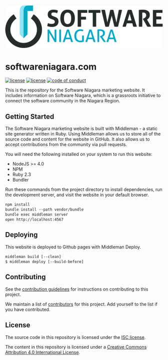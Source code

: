 [![software niagara](https://github.com/softwareniagara/marketing/blob/master/logos/software-niagara/software-niagara.png)](http://www.softwareniagara.com)

# softwareniagara.com

[![license](https://img.shields.io/badge/license-ISC-blue.svg?style=flat)](LICENSE.md)
[![license](https://img.shields.io/badge/license-CC-blue.svg?style=flat)](http://creativecommons.org/licenses/by/4.0/)
[![code of conduct](https://img.shields.io/badge/code%20of%20conduct-contributor%20covenant-ff69b4.svg)](CODE_OF_CONDUCT.md)

This is the repository for the Software Niagara marketing website. It includes
information on Software Niagara, which is a grassroots initiative to connect
the software community in the Niagara Region.

## Getting Started

The Software Niagara marketing website is built with Middleman - a static site
generator written in Ruby. Using Middleman allows us to store all of the
source code and content for the website in GitHub. It also allows us to
accept contributions from the community via pull requests.

You will need the following installed on your system to run this website:

* NodeJS >= 4.0
* NPM
* Ruby 2.3
* Bundler

Run these commands from the project directory to install dependencies, run
the development server, and visit the website in your default browser.

```
npm install
bundle install --path vendor/bundle
bundle exec middleman server
open http://localhost:4567
```

## Deploying

This website is deployed to Github pages with Middleman Deploy.

```
middleman build [--clean]
$ middleman deploy [--build-before]
```

## Contributing

See the [contribution guidelines](CONTRIBUTING.md) for instructions on
contributing to this project.

We maintain a list of [contributors](CONTRIBUTORS.md) for this project. Add
yourself to the list if you have contributed.

## License

The source code in this repository is licensed under the
[ISC license](LICENSE.md).

The content in this repository is licensed under a [Creative Commons Attribution
4.0 International License](http://creativecommons.org/licenses/by/4.0/).
